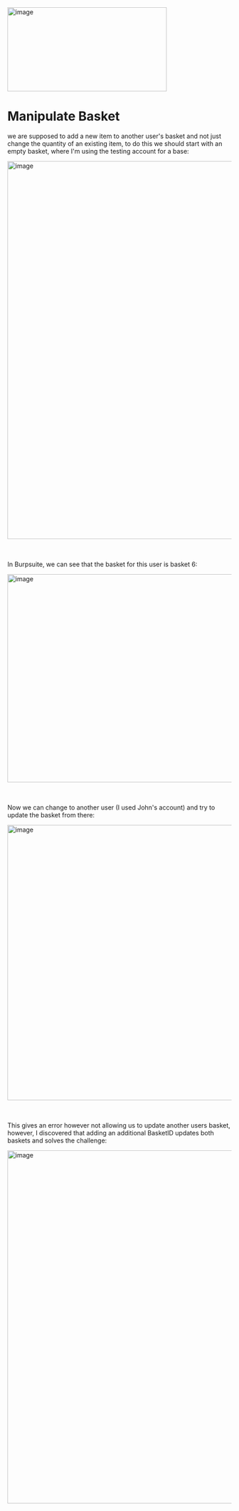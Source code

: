 <img width="358" height="189" alt="image" src="https://github.com/user-attachments/assets/4cdca2ec-cd8d-4ad2-a266-7ad626a658f0" />

# Manipulate Basket
we are supposed to add a new item to another user's basket and not just change the quantity of an existing item,
to do this we should start with an empty basket, where I'm using the testing account for a base:

<img width="1603" height="850" alt="image" src="https://github.com/user-attachments/assets/fb6af182-409f-4510-8c4b-e3974d25de67" /></br></br></br>

In Burpsuite, we can see that the basket for this user is basket 6:

<img width="1045" height="468" alt="image" src="https://github.com/user-attachments/assets/2072e2bd-7007-4d23-8c78-dbfacf1332c6" /></br></br></br>

Now we can change to another user (I used John's account) and try to update the basket from there:

<img width="1236" height="619" alt="image" src="https://github.com/user-attachments/assets/246887c0-a101-4ad4-8ea1-28201653ef70" /></br></br></br>

This gives an error however not allowing us to update another users basket, however, I discovered that adding an additional BasketID updates both baskets and solves the challenge:

<img width="1213" height="794" alt="image" src="https://github.com/user-attachments/assets/7e6b16eb-5536-4b9c-846d-a1a131a79e57" />
